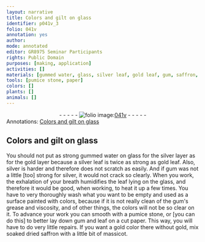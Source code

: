 ```yaml
---
layout: narrative
title: Colors and gilt on glass
identifier: p041v_3
folio: 041v
annotation: yes
author:
mode: annotated
editor: GR8975 Seminar Participants
rights: Public Domain
purposes: [making, application]
activities: []
materials: [gummed water, glass, silver leaf, gold leaf, gum, saffron, massicot]
tools: [pumice stone, paper]
colors: []
plants: []
animals: []
---
```


 <div class="folio" align="center">- - - - - <a href="http://gallica.bnf.fr/ark:/12148/btv1b10500001g/f88.image" target="_blank"><img src="https://cu-mkp.github.io/GR8975-edition/assets/photo-icon.png" alt="folio image: " style="display:inline-block; margin-bottom:-3px;"/>041v</a> - - - - - </div>   
<div class="annotation" align="left">Annotations:
<a href="https://docs.google.com/document/d/1Ju7l92d5a-3Rg-ZoGVlLDOnT3cXFWOf1Nf0e8PU8K_A/edit" target="_blank">Colors and gilt on glass</a>
 </div>
 
## Colors and gilt on glass

 
You should not put as strong <span class="material">gummed water</span> on <span class="material">glass</span> for the silver layer as for the gold layer because a <span class="material">silver leaf</span> is twice as strong as <span class="material">gold leaf</span>. Also, silver is harder and therefore does not scratch as easily. And if <span class="material">gum</span> was not a little [too] strong for silver, it would not crack so clearly. When you work, the exhalation of your breath humidifies the leaf lying on the glass, and therefore it would be good, when working, to heat it up a few times. You have to very thoroughly wash what you want to be empty and used as a surface painted with colors, because if it is not really clean of the gum's grease and viscosity, and of other things, the colors will not be so clear on it. To advance your work you can smooth with a <span class="tool">pumice stone</span>, or [you can do this] to better lay down gum and leaf on a cut <span class="tool">paper</span>. This way, you will have to do very little repairs. If you want a gold color there without gold, mix soaked dried <span class="material">saffron</span> with a little bit of <span class="material">massicot</span>.
 